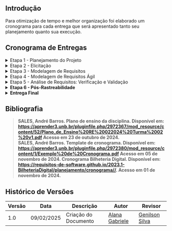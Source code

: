## Introdução

Para otimização de tempo e melhor organização foi elaborado um cronograma para cada entrega que será apresentado tanto seu planejamento quanto sua execução. <br>

## Cronograma de Entregas

<details>
    <summary>Etapa 1 - Planejamento do Projeto </summary>
    <h2> Cronograma Planejado</h2>
    <p>Na <b>Tabela 1</b>  está o cronograma planejado da etapa</p>
    <font size="2"><p style="text-align: center">Tabela 1 - Cronograma planejado de atividades da etapa 1 </p></font>
   <table border="1">
    <tr>
        <th>Atividade</th>
        <th>Período para o desenvolvimento da atividade</th>
        <th style="width: 100px;">Responsáveis</th>
        <th>Período da revisão</th>
        <th>Revisores</th>
    </tr>
    <tr>
        <td>Criação do GitPages</td>
        <td>Início : 21/10 <br> Fim : 23/10</td>
        <td>Alana Gabriele</td>
        <td>Início : 24/10 <br> Fim : 25/10</td>
        <td></td>
    </tr>
    <tr>
        <td>Elaborar cronograma</td>
        <td>Início: 29/10 <br> Fim: 31/10</td>
        <td>Alana Gabriele</td>
        <td>Início: 01/11 <br> Fim: 02/11</td>
        <td>Genilson Silva</td>
    </tr>
    <tr>
        <td>Definição das Ferramentas do Projeto</td>
        <td>Início : 28/10 <br> Fim : 29/10</td>
        <td>Alana Gabriele</td>
        <td>Início : 30/10 <br> Fim : 30/10</td>
        <td>Samuel Ribeiro</td>
    </tr>
    <tr>
        <td>Lista de aplicativos avaliados</td>
        <td>Início : 01/11 <br> Fim : 03/11</td>
        <td>Genilson Silva</td>
        <td>Início : 04/11 <br> Fim : 05/11</td>
        <td>Samuel Ribeiro </td>
    </tr>
    <tr>
        <td>Aplicativo selecionado para o projeto</td>
        <td>Início : 31/10 <br> Fim : 03/11</td>
        <td>Carlos Eduardo</td>
        <td>Início : 04/11 <br> Fim : 05/11</td>
        <td>Alana Gabriele</td>
    </tr>
    <tr>
        <td>Gravação da Apresentação e Entrega</td>
        <td>Início : 05/11 <br> Fim : 06/11</td>
        <td>Alana Gabriele</td>
        <td>Início : 06/11 <br> Fim : 06/11</td>
        <td>Carlos Eduardo</td>
    </tr>
    <tr>
        <td>Verificação do grupo +1</td>
        <td>Início : 06/11 <br> Fim : 06/11</td>
        <td>Alana Gabriele, Carlos Eduardo, Genilson Silva, Samuel Ribeiro</td>
        <td>Início : 07/11 <br> Fim : 07/11</td>
         <td>Alana Gabriele, Carlos Eduardo, Genilson Silva, Samuel Ribeiro</td>
    </tr>
    <tr>
        <td>Verificação do nosso grupo</td>
        <td>Início : 07/11 <br> Fim : 07/11</td>
        <td>Alana Gabriele, Carlos Eduardo, Genilson Silva, Samuel Ribeiro</td>
        <td>Início : 07/11 <br> Fim : 07/11</td>
         <td>Alana Gabriele, Carlos Eduardo, Genilson Silva, Samuel Ribeiro</td>
    </tr>
    <tr>
        <td>Correções pós-apresentação</td>
        <td>Início : 12/11 <br> Fim : 13/11</td>
        <td>Alana Gabriele, Carlos Eduardo, Genilson Silva, Samuel Ribeiro</td>
        <td>Início : 14/11 <br> Fim : 14/11</td>
        <td>Genilson Silva</td>
    </tr>
</table>
    <font size="2"><p style="text-align: center; font-size: 14px;">
    Autora: <a href="https://github.com/alanagabriele" target="_blank">Alana Gabriele </a>
</p></font>
    <h2> Cronograma Executado</h2>
    <p>Na <b>Tabela 2</b>  está o cronograma executado da etapa.</p>
    <font size="2"><p style="text-align: center">Tabela 2 - Cronograma executado de atividades da etapa 1 </p></font>
       <table border="1">
    <tr>
        <th>Atividade</th>
        <th>Período para o desenvolvimento da atividade</th>
        <th>Período da execução da atividade</th>
        <th style="width: 100px;">Responsáveis</th>
        <th>Período da revisão</th>
        <th>Revisores</th>
    </tr>
    <tr>
        <td>Criação do GitPages</td>
         <td>Início : 21/10 <br> Fim : 23/10</td>
        <td>Início : 21/10 <br> Fim : 21/10</td>
        <td>Alana Gabriele</td>
        <td>Início : 24/10 <br> Fim : 25/10</td>
        <td>Carlos Eduardo</td>
    </tr>
    <tr>
        <td>Elaborar cronograma</td>
         <td>Início: 29/10 <br> Fim: 31/10</td>
        <td>Início: 03/10 <br> Fim: 06/10</td>
        <td>Alana Gabriele</td>
        <td>Início: 06/11 <br> Fim: 06/11</td>
        <td>Genilson Silva</td>
    </tr>
    <tr>
        <td>Definição das Ferramentas do Projeto</td>
        <td>Início : 28/10 <br> Fim : 29/10</td>
        <td>Início : 28/10 <br> Fim : 29/10</td>
        <td>Alana Gabriele</td>
        <td>Início : 30/10 <br> Fim : 30/10</td>
        <td>Samuel Ribeiro</td>
    </tr>
    <tr>
        <td>Lista de aplicativos avaliados</td>
        <td>Início : 01/11 <br> Fim : 03/11</td>
        <td>Início : 04/11 <br> Fim : 06/11</td>
        <td>Genilson Silva</td>
        <td>Início : 05/11 <br> Fim : 05/11</td>
        <td>Alana Gabriele</td>
    </tr>
    <tr>
        <td>Aplicativo selecionado para o projeto</td>
        <td>Início : 31/10 <br> Fim : 03/11</td>
        <td>Início : 03/10 <br> Fim : 05/11</td>
        <td>Carlos Eduardo</td>
        <td>Início : 04/11 <br> Fim : 05/11</td>
        <td>Samuel Ribeiro</td>
    </tr>
    <tr>
        <td>Gravação da Apresentação e Entrega</td>
        <td>Início : 05/11 <br> Fim : 06/11</td>
        <td>Início : 06/11 <br> Fim : 06/11</td>
        <td>Alana Gabriele</td>
        <td>Início : 06/11 <br> Fim : 06/11</td>
        <td>Carlos Eduardo</td>
    </tr>
    <tr>
        <td>Verificação do grupo +1</td>
        <td>Início : 07/11 <br> Fim : 09/11</td>
        <td>Início : 07/11 <br> Fim : 09/11</td>
        <td>Alana Gabriele, Carlos Eduardo, Genilson Silva, Samuel Ribeiro</td>
        <td>Início : 07/11 <br> Fim : 09/11</td>
        <td>Samuel Ribeiro</td>
    </tr>
    <tr>
        <td>Correções pós-apresentação</td>
        <td>Início: 12/11 <br> Fim : 13/11</td>
        <td>Início: 12/11  <br> Fim: 14/11 </td>
        <td>Alana Gabriele, Carlos Eduardo, Genilson Silva, Samuel Ribeiro</td>
        <td>Início: 14/11 <br> Fim: 15/11 </td>
        <td>Genilson Silva</td>
    </tr>
</table>
    <font size="2"><p style="text-align: center; font-size: 14px;">
    Autora: <a href="https://github.com/alanagabriele" target="_blank">Alana Gabriele </a>
</p></font>
</details>

<details>
    <summary>Etapa 2 - Elicitação </summary>
    <h2> Cronograma Planejado</h2>
    <p>Na <b>Tabela 3</b> está o cronograma planejado da etapa</p>
    <font size="2"><p style="text-align: center"><b>Tabela 3</b> - Cronograma planejado de atividades da etapa 2 </p></font>
    <table border="1">
        <tr>
            <th>Atividade</th>
            <th>Período para o desenvolvimento da atividade</th>
            <th style="width: 100px;">Responsáveis</th>
            <th>Período da revisão</th>
            <th>Revisores</th>
        </tr>
        <tr>
            <td>Criação de personas e pesquisa de perfis de usuários</td>
            <td>Início: 14/11 <br> Fim: 17/11</td>
            <td>Alana Gabriele e Carlos Eduardo</td>
            <td>Início: 12/11 <br> Fim: 12/11</td>
            <td>Genilson Silva</td>
        </tr>
        <tr>
            <td>Entendimento das técnicas de elicitação de requisitos e definição para o projeto</td>
            <td>Início: 14/11 <br> Fim: 17/11</td>
            <td>Genilson Silva e Samuel Ribeiro</td>
            <td>Início: 14/11 <br> Fim: 14/11</td>
            <td>Alana Gabriele</td>
        </tr>
        <tr>
            <td>Introspecção para elicitação de requisitos</td>
            <td>Início: 17/11 <br> Fim: 19/11</td>
            <td>Genilson Silva</td>
            <td>Início: 15/11 <br> Fim: 15/11</td>
            <td>Carlos Eduardo</td>
        </tr>
        <tr>
            <td>Brainstorm para elicitação de requisitos</td>
            <td>Início: 17/11 <br> Fim: 19/11</td>
            <td>Samuel Ribeiro</td>
            <td>Início: 17/11 <br> Fim: 17/11</td>
            <td>Genilson Silva</td>
        </tr>
        <tr>
            <td>Entrevista para elicitação de requisitos</td>
            <td>Início: 17/11 <br> Fim: 19/11</td>
            <td>Alana Gabriele</td>
            <td>Início: 19/11 <br> Fim: 19/11</td>
            <td>Samuel Ribeiro</td>
        </tr>
        <tr>
            <td>Entendimento das técnicas de priorização de requisitos e seleção para o projeto</td>
            <td>Início: 18/11 <br> Fim: 19/11</td>
            <td>Carlos Eduardo e Samuel Ribeiro</td>
            <td>Início: 20/11 <br> Fim: 20/11</td>
            <td>Genilson Silva</td>
        </tr>
        <tr>
            <td>Aplicação das técnicas de priorização dos requisitos levantados</td>
            <td>Início: 20/11 <br> Fim: 22/11</td>
            <td>Alana Gabriele e Genilson Silva</td>
            <td>Início: 22/11 <br> Fim: 22/11</td>
            <td>Carlos Eduardo</td>
        </tr>
        <tr>
            <td>Gravação da Apresentação e Entrega</td>
            <td>Início: 23/11 <br> Fim: 23/11</td>
            <td>Alana Gabriele, Carlos Eduardo, Genilson Silva, Samuel Ribeiro</td>
            <td>Início: 24/11 <br> Fim: 24/11</td>
            <td>Alana Gabriele</td>
        </tr>
        <tr>
            <td>Verificação do grupo +1</td>
            <td>Início : 24/11 <br> Fim : 24/11</td>
            <td>Alana Gabriele, Carlos Eduardo, Genilson Silva, Samuel Ribeiro</td>
            <td>Início : 25/11 <br> Fim : 25/11</td>
           <td>Alana Gabriele, Carlos Eduardo, Genilson Silva, Samuel Ribeiro</td>
        </tr>
        <tr>
            <td>Verificação do nosso grupo</td>
            <td>Início : 25/11 <br> Fim : 25/11</td>
            <td>Alana Gabriele, Carlos Eduardo, Genilson Silva, Samuel Ribeiro</td>
            <td>Início : 07/11 <br> Fim : 07/11</td>
            <td>Alana Gabriele, Carlos Eduardo, Genilson Silva, Samuel Ribeiro</td>
        </tr>
        <tr>
            <td>Correções pós-apresentação</td>
            <td>Início: 26/11 <br> Fim: 28/11</td>
            <td>Alana Gabriele, Carlos Eduardo, Genilson Silva, Samuel Ribeiro</td>
            <td>Início: 28/11 <br> Fim: 28/11</td>
            <td>Carlos Eduardo</td>
        </tr>
    </table>
    <font size="2"><p style="text-align: center; font-size: 14px;">
    Autora: <a href="https://github.com/alanagabriele" target="_blank">Alana Gabriele </a>
</p></font>

  <h2> Cronograma Executado</h2>
    <p>Na <b>Tabela 4</b> está o cronograma executado da etapa</p>
    <font size="2"><p style="text-align: center"><b>Tabela 4</b> - Cronograma executado de atividades da etapa 2 </p></font>
    <table border="1">
        <tr>
            <th>Atividade</th>
            <th>Período para o desenvolvimento da atividade</th>
            <th>Período da execução da atividade</th>
            <th style="width: 100px;">Responsáveis</th>
            <th>Período da revisão</th>
            <th>Revisores</th>
        </tr>
        <tr>
            <td>Criação de personas e pesquisa de perfis de usuários</td>
            <td>Início: 14/11 <br> Fim: 17/11</td>
            <td>Início: 20/11 <br> Fim: 23/11</td>
            <td>Alana Gabriele e Carlos Eduardo</td>
            <td>Início: 21/11 <br> Fim: 24/11</td>
            <td>Genilson Silva</td>
        </tr>
        <tr>
            <td>Entendimento das técnicas de elicitação de requisitos e definição para o projeto</td>
            <td>Início: 14/11 <br> Fim: 17/11</td>
            <td>Início: 20/11 <br> Fim: 24/11</td>
            <td>Genilson Silva e Samuel Ribeiro</td>
            <td>Início: 22/11 <br> Fim: 24/11</td>
            <td>Alana Gabriele</td>
        </tr>
        <tr>
            <td>Introspecção para elicitação de requisitos</td>
            <td>Início: 17/11 <br> Fim: 19/11</td>
            <td>Início: 21/11 <br> Fim: 23/11</td>
            <td>Genilson Silva</td>
            <td>Início: 22/11 <br> Fim: 22/11</td>
            <td>Carlos Eduardo</td>
        </tr>
        <tr>
            <td>Brainstorm para elicitação de requisitos</td>
            <td>Início: 17/11 <br> Fim: 19/11</td>
            <td>Início: 21/11 <br> Fim: 21/11</td>
            <td>Alana Gabriele, Carlos Eduardo, Genilson Silva, Samuel Ribeiro</td>
            <td>Início: 22/11 <br> Fim: 22/11</td>
            <td>Genilson Silva</td>
        </tr>
        <tr>
            <td>Entrevista para elicitação de requisitos</td>
            <td>Início: 17/11 <br> Fim: 19/11</td>
            <td>Início: 21/11 <br> Fim: 24/11</td>
            <td>Alana Gabriele</td>
            <td>Início:23/11 <br> Fim: 19/11</td>
            <td>Samuel Ribeiro</td>
        </tr>
        <tr>
            <td>Entendimento das técnicas de priorização de requisitos e seleção para o projeto</td>
            <td>Início: 18/11 <br> Fim: 19/11</td>
            <td>Início: 23/11 <br> Fim: 24/11</td>
            <td>Alana Gabriele, Genilson Silva e Samuel Ribeiro</td>
            <td>Início: 24/11 <br> Fim: 24/11</td>
            <td>Genilson Silva</td>
        </tr>
        <tr>
            <td>Aplicação das técnicas de priorização dos requisitos levantados</td>
            <td>Início: 20/11 <br> Fim: 22/11</td>
            <td>Início: 24/11 <br> Fim: 24/11</td>
            <td>Alana Gabriele, Genilson Silva e Samuel Ribeiro</td>
            <td>Início: 22/11 <br> Fim: 22/11</td>
            <td>Carlos Eduardo</td>
        </tr>
        <tr>
            <td>Gravação da Apresentação e Entrega</td>
            <td>Início: 23/11 <br> Fim: 23/11</td>
            <td>Início: 24/11 <br> Fim: 24/11</td>
            <td>Alana Gabriele, Carlos Eduardo, Genilson Silva, Samuel Ribeiro</td>
            <td>Início: 24/11 <br> Fim: 24/11</td>
            <td>Alana Gabriele</td>
        </tr>
        <tr>
            <td>Verificação do grupo +1</td>
            <td>Início : 24/11 <br> Fim : 24/11</td>
            <td>Início : 25/11 <br> Fim : 25/11</td>
            <td>Alana Gabriele, Carlos Eduardo, Genilson Silva, Samuel Ribeiro</td>
            <td>Início : 25/11 <br> Fim : 25/11</td>
           <td>Alana Gabriele, Carlos Eduardo, Genilson Silva, Samuel Ribeiro</td>
        </tr>
        <tr>
            <td>Verificação do nosso grupo</td>
            <td>Início : 25/11 <br> Fim : 25/11</td>
            <td>Início : 24/11 <br> Fim : 24/11</td>
            <td>Alana Gabriele, Carlos Eduardo, Genilson Silva, Samuel Ribeiro</td>
            <td>Início : 07/11 <br> Fim : 07/11</td>
            <td>Alana Gabriele, Carlos Eduardo, Genilson Silva, Samuel Ribeiro</td>
        </tr>
        <tr>
            <td>Correções pós-apresentação</td>
            <td>Início: 26/11 <br> Fim: 28/11</td>
            <td>Alana Gabriele, Carlos Eduardo, Genilson Silva, Samuel Ribeiro</td>
            <td>Início: 28/11 <br> Fim: 28/11</td>
            <td>Carlos Eduardo</td>
        </tr>
    </table>
    <font size="2"><p style="text-align: center; font-size: 14px;">
    Autora: <a href="https://github.com/alanagabriele" target="_blank">Alana Gabriele </a>
</p></font>
</details>

<details>
    <summary>Etapa 3 - Modelagem de Requisitos</summary>
    <h2> Cronograma Planejado</h2>
    <p>Na <b>Tabela 5</b> está o cronograma planejado da etapa</p>
    <font size="2"><p style="text-align: center"><b>Tabela 5</b> - Cronograma planejado de atividades da etapa 3 </p></font>
    <table border="1">
        <tr>
            <th>Atividade</th>
            <th>Período para o desenvolvimento da atividade</th>
            <th style="width: 100px;">Responsáveis</th>
            <th>Período da revisão</th>
            <th>Revisores</th>
        </tr>
        <tr>
            <td>Desenvolvimento de Cenários</td>
            <td>Início: 26/11 <br> Fim: 30/11</td>
            <td>Alana Gabriele e Samuel Ribeiro</td>
            <td>Início: 28/11 <br> Fim: 28/11</td>
            <td>Genilson Silva</td>
        </tr>
        <tr>
            <td>Criação do Léxico</td>
            <td>Início: 26/11 <br> Fim: 30/11</td>
            <td>Genilson Silva e Carlos Eduardo</td>
            <td>Início: 30/11 <br> Fim: 30/11</td>
            <td>Samuel Ribeiro</td>
        </tr>
        <tr>
            <td>Desenvolvimento de Casos de Uso (Use Case)</td>
            <td>Início: 30/11 <br> Fim: 04/12</td>
            <td>Alana Gabriele e Genilson Silva</td>
            <td>Início: 03/12 <br> Fim: 03/12</td>
            <td>Samuel Ribeiro</td>
        </tr>
        <tr>
            <td>Especificação Suplementar</td>
            <td>Início: 30/12 <br> Fim: 04/12</td>
            <td>Carlos Eduardo e Samuel Ribeiro</td>
            <td>Início: 05/12 <br> Fim: 05/12</td>
            <td>Alana Gabriele</td>
        </tr>
        <tr>
            <td>Gravação da Apresentação e Entrega</td>
            <td>Início: 05/12 <br> Fim: 05/12</td>
            <td>Alana Gabriele, Carlos Eduardo, Genilson Silva, Samuel Ribeiro</td>
            <td>Início: 08/12 <br> Fim: 08/12</td>
            <td>Carlos Eduardo</td>
        </tr>
        <tr>
            <td>Verificação do nosso grupo</td>
            <td>Início : 06/12 <br> Fim : 07/12</td>
            <td>Alana Gabriele, Carlos Eduardo, Genilson Silva, Samuel Ribeiro</td>
            <td>Início : 09/12 <br> Fim : 09/12</td>
            <td>Alana Gabriele, Carlos Eduardo, Genilson Silva, Samuel Ribeiro</td>
        </tr>
        <tr>
            <td>Verificação do grupo +1</td>
            <td>Início : 08/12 <br> Fim : 09/12</td>
            <td>Alana Gabriele, Carlos Eduardo, Genilson Silva, Samuel Ribeiro</td>
            <td>Início : 09/11 <br> Fim : 09/11</td>
            <td>Alana Gabriele, Carlos Eduardo, Genilson Silva, Samuel Ribeiro</td>
        </tr>
        <tr>
            <td>Correções pós-apresentação</td>
            <td>Início: 10/12 <br> Fim: 12/12</td>
            <td>Alana Gabriele, Carlos Eduardo, Genilson Silva, Samuel Ribeiro</td>
            <td>Início: 12/12 <br> Fim: 13/12</td>
            <td>Genilson Silva</td>
        </tr>
    </table>
    <font size="2"><p style="text-align: center; font-size: 14px;">
    Autora: <a href="https://github.com/alanagabriele" target="_blank">Alana Gabriele </a>
</p></font>

 <h2> Cronograma Executado</h2>
    <p>Na <b>Tabela 6</b> está o cronograma executado da etapa</p>
    <font size="2"><p style="text-align: center"><b>Tabela 6</b> - Cronograma executado de atividades da etapa 3 </p></font>
    <table border="1">
        <tr>
            <th>Atividade</th>
            <th>Período para o desenvolvimento da atividade</th>
            <th>Período da execução da atividade</th>
            <th>Responsáveis</th>
            <th>Período da revisão</th>
            <th>Revisores</th>
        </tr>
        <tr>
            <td>Desenvolvimento de Cenários</td>
            <td>Início: 26/11 <br> Fim: 30/11</td>
              <td>Início: 06/12 <br> Fim:08/12</td>
            <td>Alana Gabriele e Samuel Ribeiro</td>
            <td>Início: 08/12 <br> Fim: 08/12</td>
            <td>Genilson Silva</td>
        </tr>
        <tr>
            <td>Criação do Léxico</td>
            <td>Início: 26/11 <br> Fim: 30/11</td>
            <td>Início: 03/12 <br> Fim: 08/12</td>
            <td>Genilson Silva e Carlos Eduardo</td>
            <td>Início: 08/12 <br> Fim: 08/12</td>
            <td>Samuel Ribeiro</td>
        </tr>
        <tr>
            <td>Desenvolvimento de Casos de Uso (Use Case)</td>
            <td>Início: 30/11 <br> Fim: 04/12</td>
             <td>Início: 07/12 <br> Fim: 08/12</td>
            <td>Alana Gabriele e Genilson Silva</td>
            <td>Início: 08/12 <br> Fim: 08/12</td>
            <td>Carlos Eduardo</td>
        </tr>
        <tr>
            <td>Especificação Suplementar</td>
            <td>Início: 30/12 <br> Fim: 04/12</td>
            <td>Início: 05/12 <br> Fim: 06/12</td>
            <td>Carlos Eduardo e Samuel Ribeiro</td>
            <td>Início: 06/12 <br> Fim: 08/12</td>
            <td>Alana Gabriele</td>
        </tr>
        <tr>
            <td>Gravação da Apresentação e Entrega</td>
            <td>Início: 05/12 <br> Fim: 05/12</td>
            <td>Início: 08/12 <br> Fim: 08/12</td>
            <td>Alana Gabriele, Carlos Eduardo, Genilson Silva, Samuel Ribeiro</td>
            <td>Início: 08/12 <br> Fim: 08/12</td>
            <td>Carlos Eduardo</td>
        </tr>
        <tr>
            <td>Verificação do nosso grupo</td>
            <td>Início : 06/12 <br> Fim : 07/12</td>
             <td>Início : 08/12 <br> Fim : 08/12</td>
            <td>Alana Gabriele, Carlos Eduardo, Genilson Silva, Samuel Ribeiro</td>
            <td>Início : 08/12 <br> Fim : 08/12</td>
            <td>Alana Gabriele, Carlos Eduardo, Genilson Silva, Samuel Ribeiro</td>
        </tr>
        <tr>
            <td>Verificação do grupo +1</td>
            <td>Início : 08/12 <br> Fim : 09/12</td>
            <td>Início : 09/12 <br> Fim : 09/12</td>
            <td>Alana Gabriele, Carlos Eduardo, Genilson Silva, Samuel Ribeiro</td>
            <td>Início : 09/11 <br> Fim : 09/11</td>
            <td>Alana Gabriele, Carlos Eduardo, Genilson Silva, Samuel Ribeiro</td>
        </tr>
        <tr>
            <td>Correções pós-apresentação</td>
            <td>Início: 10/12 <br> Fim: 12/12</td>
            <td>Início: 13/12 <br> Fim: 13/12</td>
            <td>Alana Gabriele, Carlos Eduardo, Genilson Silva, Samuel Ribeiro</td>
            <td>Início: 14/12 <br> Fim: 14/12</td>
            <td>Genilson Silva</td>
        </tr>
    </table>
    <font size="2"><p style="text-align: center; font-size: 14px;">
    Autora: <a href="https://github.com/alanagabriele" target="_blank">Alana Gabriele </a>
</p></font>
</details>

<details>
    <summary>Etapa 4 - Modelagem de Requisitos Ágil</summary>
    <h2> Cronograma Planejado</h2>
    <p>Na <b>Tabela 7</b> está o cronograma planejado da etapa</p>
    <font size="2"><p style="text-align: center"><b>Tabela 7</b> - Cronograma planejado de atividades da etapa 4 </p></font>
    <table border="1">
        <tr>
            <th>Atividade</th>
            <th>Período para o desenvolvimento da atividade</th>
            <th style="width: 100px;">Responsáveis</th>
            <th>Período da revisão</th>
            <th>Revisores</th>
        </tr>
        <tr>
            <td>Criação das Histórias de Usuário</td>
            <td>Início: 10/12 <br> Fim: 12/12</td>
            <td>Alana Gabriele e Carlos Eduardo</td>
            <td>Início: 13/12 <br> Fim: 13/12</td>
            <td>Genilson Silva</td>
        </tr>
        <tr>
            <td>Desenvolvimento do Backlog</td>
            <td>Início: 10/12 <br> Fim: 12/12</td>
            <td>Genilson Silva e Samuel Ribeiro</td>
            <td>Início: 13/12 <br> Fim: 13/12</td>
            <td>Alana Gabriele</td>
        </tr>
        <tr>
            <td>Aplicação do NFR Framework</td>
            <td>Início: 14/12 <br> Fim: 15/12</td>
            <td>Alana Gabriele e Samuel Ribeiro</td>
            <td>Início: 15/12 <br> Fim: 15/12</td>
            <td>Carlos Eduardo</td>
        </tr>
        <tr>
            <td>Gravação da Apresentação e Entrega</td>
            <td>Início: 17/12 <br> Fim: 17/12</td>
            <td>Alana Gabriele, Carlos Eduardo, Genilson Silva, Samuel Ribeiro</td>
            <td>Início: 17/12 <br> Fim: 17/12</td>
            <td>Alana Gabriele</td>
        </tr>
        <tr>
            <td>Verificação do nosso grupo</td>
            <td>Início: 15/12 <br> Fim : 15/12</td>
            <td>Alana Gabriele, Carlos Eduardo, Genilson Silva, Samuel Ribeiro</td>
            <td>Início: 16/12 <br> Fim : 16/12</td>
           <td>Alana Gabriele, Carlos Eduardo, Genilson Silva, Samuel Ribeiro</td>
        </tr>
        <tr>
            <td>Verificação do grupo +1</td>
            <td>Início : 18/12 <br> Fim : 18/12</td>
            <td>Alana Gabriele, Carlos Eduardo, Genilson Silva, Samuel Ribeiro</td>
            <td>Início : 18/12 <br> Fim : 18/12</td>
            <td>Alana Gabriele, Carlos Eduardo, Genilson Silva, Samuel Ribeiro</td>
        </tr>
        <tr>
            <td>Correções pós-apresentação</td>
            <td>Início: 19/12 <br> Fim: 19/12</td>
            <td>Alana Gabriele, Carlos Eduardo, Genilson Silva, Samuel Ribeiro</td>
            <td>Início: 20/12 <br> Fim: 20/12</td>
            <td>Carlos Eduardo</td>
        </tr>
    </table>
    <font size="2"><p style="text-align: center; font-size: 14px;">
    Autora: <a href="https://github.com/alanagabriele" target="_blank">Alana Gabriele </a>
</p></font>

<h2> Cronograma Executado</h2>
    <p>Na <b>Tabela 8</b> está o cronograma executado da etapa</p>
    <font size="2"><p style="text-align: center"><b>Tabela 8</b> - Cronograma executado de atividades da etapa 4 </p></font>
    <table border="1">
        <tr>
            <th>Atividade</th>
            <th>Período para o desenvolvimento da atividade</th>
            <th>Período da execução da atividade</th>
            <th>Responsáveis</th>
            <th>Período da revisão</th>
            <th>Revisores</th>
        </tr>
        <tr>
            <td>Criação das Histórias de Usuário</td>
            <td>Início: 10/12 <br> Fim: 12/12</td>
            <td>Início: 16/12 <br> Fim: 17/12 as 14h</td>
            <td>Alana Gabriele, Carlos Eduardo, Genilson Silva, Samuel Ribeiro</td>
            <td>Início: 17/12 as 15h <br> Fim: 17/12</td>
            <td>Genilson Silva</td>
        </tr>
        <tr>
            <td>Desenvolvimento do Backlog</td>
            <td>Início: 10/12 <br> Fim: 12/12</td>
             <td>Início: 17/12 <br> Fim: 17/12 as 14h</td>
            <td>Alana Gabriele</td>
            <td>Início:  17/12 as 15h<br> Fim: 17/12</td>
            <td>Samuel Ribeiro</td>
        </tr>
        <tr>
            <td>Aplicação do NFR Framework</td>
            <td>Início: 14/12 <br> Fim: 15/12</td>
            <td>Início: 16/12 <br> Fim: 17/12 as 14h</td>
           <td>Alana Gabriele, Carlos Eduardo, Genilson Silva, Samuel Ribeiro</td>
            <td>Início:  17/12 as 15h <br> Fim: 17/12</td>
            <td>Carlos Eduardo</td>
        </tr>
        <tr>
            <td>Gravação da Apresentação e Entrega</td>
            <td>Início: 17/12 <br> Fim: 17/12</td>
             <td>Início: 17/12 <br> Fim: 17/12</td>
            <td>Alana Gabriele, Carlos Eduardo, Genilson Silva, Samuel Ribeiro</td>
            <td>Início: 17/12 <br> Fim: 17/12</td>
            <td>Alana Gabriele</td>
        </tr>
        <tr>
            <td>Verificação do nosso grupo</td>
            <td>Início: 15/12 <br> Fim : 15/12</td>
             <td>Início: 17/12 <br> Fim : 17/12</td>
            <td>Alana Gabriele, Carlos Eduardo, Genilson Silva, Samuel Ribeiro</td>
            <td>Início: 17/12 <br> Fim : 17/12</td>
           <td>Alana Gabriele, Carlos Eduardo, Genilson Silva, Samuel Ribeiro</td>
        </tr>
        <tr>
            <td>Verificação do grupo +1</td>
            <td>Início : 18/12 <br> Fim : 18/12</td>
             <td>Início : 18/12 <br> Fim : 18/12</td>
            <td>Alana Gabriele, Carlos Eduardo, Genilson Silva, Samuel Ribeiro</td>
            <td>Início : 18/12 <br> Fim : 18/12</td>
            <td>Alana Gabriele, Carlos Eduardo, Genilson Silva, Samuel Ribeiro</td>
        </tr>
        <tr>
            <td>Correções pós-apresentação</td>
            <td>Início: 19/12 <br> Fim: 19/12</td>
             <td>Início: 19/12 <br> Fim: 19/12</td>
            <td>Alana Gabriele, Carlos Eduardo, Genilson Silva, Samuel Ribeiro</td>
            <td>Início: 20/12 <br> Fim: 20/12</td>
            <td>Carlos Eduardo</td>
        </tr>
    </table>
    <font size="2"><p style="text-align: center; font-size: 14px;">
    Autora: <a href="https://github.com/alanagabriele" target="_blank">Alana Gabriele </a>
</p></font>
</details>

<details>
    <summary>Etapa 5 - Análise de Requisitos: Verificação e Validação</summary>
    <h2> Cronograma Planejado</h2>
    <p>Na <b>Tabela 9</b> está o cronograma planejado da etapa</p>
    <font size="2"><p style="text-align: center"><b>Tabela 9</b> - Cronograma planejado de atividades da etapa 5 </p></font>
    <table border="1">
        <tr>
            <th>Atividade</th>
            <th>Período de desenvolvimento</th>
            <th style="width: 100px;">Responsáveis</th>
            <th>Período da revisão</th>
            <th>Revisores</th>
        </tr>
        <tr>
            <td>Verificação etapa 1</td>
            <td>Início: 24/01 <br> Fim: 24/01</td>
            <td>Alana Gabriele</td>
            <td>Início: 29/01 <br> Fim: 30/01</td>
            <td>Genilson</td>
        </tr>
        <tr>
            <td>Verificação etapa 2</td>
            <td>Início: 25/01 <br> Fim: 25/01</td>
            <td>Carlos Eduardo</td>
            <td>Início: 29/01 <br> Fim: 30/01</td>
            <td>Alana Gabriele</td>
        </tr>
        <tr>
            <td>Verificação etapa 3</td>
            <td>Início: 26/01 <br> Fim: 26/01</td>
            <td>Genilson Silva</td>
            <td>Início: 29/01 <br> Fim: 30/01</td>
            <td>Carlos Eduardo</td>
        </tr>
        <tr>
            <td>Verificação etapa 4</td>
            <td>Início: 27/01 <br> Fim: 27/01</td>
            <td>Samuel Ribeiro</td>
           <td>Início: 29/01 <br> Fim: 30/01</td>
            <td>Genilson Silva</td>
        </tr>
        <tr>
            <td>Verificação etapa 6</td>
            <td>Início: 28/01 <br> Fim: 28/01</td>
            <td>Genilson Silva</td>
           <td>Início: 29/01 <br> Fim: 30/01</td>
            <td>Alana Gabriele</td>
        </tr>
        <tr>
            <td>Gravação da Apresentação e Entrega</td>
            <td>Início: 31/01 <br> Fim: 31/01</td>
            <td>Alana Gabriele, Carlos Eduardo, Genilson Silva, Samuel Ribeiro</td>
            <td>Início: 01/01 <br> Fim: 01/01</td>
          <td>Alana Gabriele, Carlos Eduardo, Genilson Silva, Samuel Ribeiro</td>
        </tr>
        <tr>
            <td>Correção pós-apresentação</td>
            <td>Início: 03/02 <br> Fim: 03/02</td>
            <td>Alana Gabriele, Carlos Eduardo, Genilson Silva, Samuel Ribeiro</td>
           <td>Início: 04/02 <br> Fim: 04/02</td>
            <td>Alana Gabriele, Carlos Eduardo, Genilson Silva, Samuel Ribeiro</td>
        </tr>
    </table>
    <font size="2"><p style="text-align: center; font-size: 14px;">
    Autora: <a href="https://github.com/alanagabriele" target="_blank">Alana Gabriele </a>
</p></font>

 <h2> Cronograma Executado</h2>
    <p>Na <b>Tabela 10</b> está o cronograma executado da etapa</p>
    <font size="2"><p style="text-align: center"><b>Tabela 910/b> - Cronograma executado de atividades da etapa 5 </p></font>
    <table border="1">
        <tr>
            <th>Atividade</th>
            <th>Período para o desenvolvimento da atividade</th>
            <th>Período da execução da atividade</th>
            <th>Responsáveis</th>
            <th>Período da revisão</th>
            <th>Revisores</th>
        </tr>
        <tr>
            <td>Verificação etapa 1</td>
            <td>Início: 24/01 <br> Fim: 24/01</td>
             <td>Início: 03/02 <br> Fim:  03/02</td>
             <td>Alana Gabriele, Carlos Eduardo, Genilson Silva, Samuel Ribeiro</td>>
            <td>Início: 25/01 <br> Fim: 25/01</td>
            <td>Genilson</td>
        </tr>
        <tr>
            <td>Verificação etapa 2</td>
            <td>Início: 25/01 <br> Fim: 25/01</td>
              <td>Início: 02/02 <br> Fim: 02/02</td>
            <td>Alana Gabriele, Carlos Eduardo, Genilson Silva, Samuel Ribeiro</td>
            <td>Início: 26/01 <br> Fim: 26/01</td>
            <td>Alana Gabriele</td>
        </tr>
        <tr>
            <td>Verificação etapa 3</td>
            <td>Início: 26/01 <br> Fim: 26/01</td>
            <td>Início: 02/02 <br> Fim: 02/02</td>
            <td>Alana Gabriele, Carlos Eduardo, Genilson Silva, Samuel Ribeiro</td>
            <td>Início: 03/02 <br> Fim:  03/02</td>
            <td>Carlos Eduardo</td>
        </tr>
        <tr>
            <td>Verificação etapa 4</td>
            <td>Início: 27/01 <br> Fim: 27/01</td>
            <td>Início: 03/02 <br> Fim: 03/02</td>
            <td>Alana Gabriele, Carlos Eduardo, Genilson Silva, Samuel Ribeiro</td>
           <td>Início: 04/02 <br> Fim:  04/02</td>
            <td>Genilson Silva</td>
        </tr>
        <tr>
            <td>Verificação etapa 6</td>
            <td>Início: 28/01 <br> Fim: 28/01</td>
            <td>Início: 03/02 <br> Fim: 03/02</td>
            <td>Alana Gabriele, Carlos Eduardo, Genilson Silva, Samuel Ribeiro</td>
           <td>Início:  04/02 <br> Fim:  04/02</td>
            <td>Alana Gabriele</td>
        </tr>
        <tr>
            <td>Gravação da Apresentação e Entrega</td>
            <td>Início: 31/01 <br> Fim: 31/01</td>
             <td>Início: 03/02 <br> Fim: 03/02</td>
            <td>Alana Gabriele, Carlos Eduardo, Genilson Silva, Samuel Ribeiro</td>
            <td>Início: 01/01 <br> Fim: 01/01</td>
          <td>Alana Gabriele, Carlos Eduardo, Genilson Silva, Samuel Ribeiro</td>
        </tr>
        <tr>
            <td>Correção pós-apresentação</td>
            <td>Início: 03/02 <br> Fim: 03/02</td>
            <td>Início: 04/02 <br> Fim: 04/02</td>
            <td>Alana Gabriele, Carlos Eduardo, Genilson Silva, Samuel Ribeiro</td>
           <td>-</td>
            <td>Alana Gabriele, Carlos Eduardo, Genilson Silva, Samuel Ribeiro</td>
        </tr>
    </table>
    <font size="2"><p style="text-align: center; font-size: 14px;">
    Autora: <a href="https://github.com/alanagabriele" target="_blank">Alana Gabriele </a>
</p></font>
</details>
<details>
    <summary>Etapa 6 - Pós-Rastreabilidade</summary>
    <h2> Cronograma Planejado</h2>
    <p>Na <b>Tabela 11</b> está o cronograma planejado da etapa</p>
    <font size="2"><p style="text-align: center"><b>Tabela 11</b> - Cronograma planejado de atividades de Pós-Rastreabilidade </p></font>
    <table border="1">
        <tr>
            <th>Atividade</th>
            <th>Período de desenvolvimento</th>
            <th style="width: 100px;">Responsáveis</th>
            <th>Período da revisão</th>
            <th>Revisores</th>
        </tr>
        <tr>
            <td>Pós-rastreabilidade: Backward-form</td>
            <td>Início: 08/01 <br> Fim: 13/01</td>
            <td>Genilson Silva, Samuel Ribeiro</td>
            <td>Início: 11/01 <br> Fim: 12/01</td>
            <td>Alana Gabriele</td>
        </tr>
        <tr>
            <td>Pós-rastreabilidade: Forward-form</td>
            <td>Início: 08/01 <br> Fim: 13/01</td>
            <td>Alana Gabriele, Carlos Eduardo</td>
            <td>Início: 12/01 <br> Fim: 13/01</td>
            <td>Samuel Ribeiro</td>
        </tr>
        <tr>
            <td>Matriz de Rastreabilidade</td>
            <td>Início: 15/01 <br> Fim: 18/01</td>
            <td>Alana Gabriele</td>
            <td>Início: 19/01 <br> Fim: 19/01</td>
            <td>Genilson Silva</td>
        </tr>
         <tr>
            <td>Verificação do nosso grupo</td>
            <td>Início : 17/01 <br> Fim : 19/01</td>
            <td>Alana Gabriele, Carlos Eduardo, Genilson Silva, Samuel Ribeiro</td>
            <td>Início : 19/12 <br> Fim : 20/12</td>
            <td>Alana Gabriele, Carlos Eduardo, Genilson Silva, Samuel Ribeiro</td>
        </tr>
        <tr>
            <td>Gravação da Apresentação e Entrega</td>
            <td>Início: 15/01 <br> Fim: 16/01</td>
            <td>Alana Gabriele, Carlos Eduardo, Genilson Silva, Samuel Ribeiro</td>
            <td>Início: 14/01 <br> Fim: 17/01</td>
            <td>Alana Gabriele, Carlos Eduardo, Genilson Silva, Samuel Ribeiro</td>
        </tr>
         <tr>
            <td>Verificação dogrupo +1</td>
            <td>Início : 20/12 <br> Fim : 20/12</td>
            <td>Alana Gabriele, Carlos Eduardo, Genilson Silva, Samuel Ribeiro</td>
            <td>Início : 20/11 <br> Fim : 20/11</td>
            <td>Alana Gabriele, Carlos Eduardo, Genilson Silva, Samuel Ribeiro</td>
        </tr>
        <tr>
            <td>Correção pós-apresentação</td>
            <td>Início: 21/01 <br> Fim: 23/01</td>
            <td>Alana Gabriele, Carlos Eduardo, Genilson Silva, Samuel Ribeiro</td>
            <td>Início: 23/01 <br> Fim: 24/01</td>
            <td>Alana Gabriele</td>
        </tr>
    </table>
    <font size="2"><p style="text-align: center; font-size: 14px;">
    Autor: <a href="https://github.com/alanagabriele" target="_blank">Alana Gabriele</a> 
</p></font>

 <h2> Cronograma Executado</h2>
    <p>Na <b>Tabela 12</b> está o cronograma executado da etapa</p>
    <font size="2"><p style="text-align: center"><b>Tabela 12</b> - Cronograma executado de atividades de Pós-Rastreabilidade </p></font>
    <table border="1">
        <tr>
            <th>Atividade</th>
            <th>Período para o desenvolvimento da atividade</th>
            <th>Período da execução da atividade</th>
            <th>Responsáveis</th>
            <th>Período da revisão</th>
            <th>Revisores</th>
        </tr>
         <tr>
            <td>Pós-rastreabilidade: Backward-form</td>
            <td>Início: 08/01 <br> Fim: 13/01</td>
             <td>Início: 16/01 <br> Fim: 19/01 até às 18h</td>
            <td>Alana Gabriele, Carlos Eduardo, Genilson Silva, Samuel Ribeiro</td>
            <td>Início: 19/01 19h <br> Fim: 19/01</td>
            <td>Alana Gabriele</td>
        </tr>
        <tr>
            <td>Pós-rastreabilidade: Forward-form</td>
            <td>Início: 08/01 <br> Fim: 13/01</td>
            <td>Início: 17/01 <br> Fim: 19/01 até às 18h</td>
            <td>Alana Gabriele, Carlos Eduardo</td>
            <td>Início: 19/01 às 19h  <br> Fim: 19/01 19h </td>
            <td>Samuel Ribeiro</td>
        </tr>
         <tr>
            <td>Matriz de Rastreabilidade</td>
            <td>Início: 15/01 <br> Fim: 18/01</td>
            <td>Início: 18/01 <br> Fim: 19/01 até às 18h</td>
            <td>Alana Gabriele</td>
            <td>Início: 19/01 às 19h<br> Fim: 19/01</td>
            <td>Genilson Silva</td>
        </tr>
        <tr>
            <td>Verificação do nosso grupo</td>
            <td>Início : 17/01 <br> Fim : 19/01</td>
            <td>Início: 19/01 às 20h <br> Fim: 19/01 às 22h</td>
            <td>Alana Gabriele, Carlos Eduardo, Genilson Silva, Samuel Ribeiro</td>
            <td>Início: 19/12 às 22:30  <br> Fim: 20/12 às 23h</td>
            <td>Alana Gabriele, Carlos Eduardo, Genilson Silva, Samuel Ribeiro</td>
        </tr>
        <tr>
            <td>Gravação da Apresentação e Entrega</td>
            <td>Início: 15/01 <br> Fim: 16/01</td>
             <td>Início: 19/01 às 23h <br> Fim: 19/01 às 23:30</td>
            <td>Alana Gabriele, Carlos Eduardo, Genilson Silva, Samuel Ribeiro</td>
            <td>Início: 19/01 às 23:30 <br> Fim: 19/01 às 23:40</td>
            <td>Alana Gabriele, Carlos Eduardo, Genilson Silva, Samuel Ribeiro</td>
        </tr>
         <tr>
            <td>Verificação do grupo +1</td>
            <td>Início : 20/12 <br> Fim : 20/12</td>
            <td>Início : 20/12 <br> Fim : 20/12</td>
            <td>Alana Gabriele, Carlos Eduardo, Genilson Silva, Samuel Ribeiro</td>
            <td>Início : 20/11 <br> Fim : 20/11</td>
            <td>Alana Gabriele, Carlos Eduardo, Genilson Silva, Samuel Ribeiro</td>
        </tr>
        <tr>
            <td>Correção pós-apresentação</td>
            <td>Início: 21/01 <br> Fim: 23/01</td>
             <td>Início:  <br> Fim: </td>
            <td>Alana Gabriele, Carlos Eduardo, Genilson Silva, Samuel Ribeiro</td>
            <td>Início: 23/01 <br> Fim: 24/01</td>
            <td>Alana Gabriele</td>
        </tr>
    </table>
    <font size="2"><p style="text-align: center; font-size: 14px;">
    Autores: <a href="https://github.com/alanagabriele" target="_blank">Alana Gabriele,</a> <a href="https://github.com/dudupaz" target="_blank">Carlos Paz,</a> <a href="https://github.com/GenilsonJrs" target="_blank">Genilson Silva,</a><a href="https://github.com/SamuelRicosta" target="_blank"> Samuel Ribeiro. </a>
</p></font>
</details>

<details>
    <summary>Entrega Final</summary>
    <h2> Cronograma Planejado</h2>
    <p>Na <b>Tabela 12</b> está o cronograma planejado da etapa</p>
    <font size="2"><p style="text-align: center"><b>Tabela 12</b> - Cronograma planejado de atividades da entrega final </p></font>
      <table border="1">
        <tr>
            <th>Atividade</th>
            <th>Período de desenvolvimento</th>
            <th style="width: 100px;">Responsáveis</th>
            <th>Período da revisão</th>
            <th>Revisores</th>
        </tr>
        <tr>
            <td>Aplicativo selecionado</td>
            <td>Início: 05/02 <br> Fim: 05/02</td>
            <td>Alana Gabriele</td>
            <td>Início: 06/02 <br> Fim: 06/02</td>
            <td>Genilson Silva</td>
        </tr>
        <tr>
            <td>Cronograma planejado e executado</td>
            <td>Início: 06/02 <br> Fim: 06/02</td>
            <td>Alana Gabriele</td>
            <td>Início: 07/02 <br> Fim: 07/02</td>
            <td>Genilson Silva</td>
        </tr>
        <tr>
            <td>Etapas do desenvolvidas no projeto</td>
            <td>Início: 05/02 <br> Fim: 05/02</td>
            <td>Samuel Ribeiro</td>
            <td>Início: 06/02 <br> Fim: 06/02</td>
            <td>Alana Gabriele</td>
        </tr>
         <tr>
            <td>Resultados alcançados com a execução do projeto</td>
            <td>Início: 05/02 <br> Fim: 05/02</td>
            <td> Carlos Eduardo</td>
             <td>Início: 06/02 <br> Fim: 06/02</td>
            <td>Alana Gabriele</td>
        </tr>
        <tr>
            <td>Ferramentas</td>
             <td>Início: 06/02 <br> Fim: 06/02</td>
            <td>Samuel Ribeiro</td>
            <td>Início: 07/02 <br> Fim: 07/02</td>
           <td> Carlos Eduardo</td>
        </tr>
        <tr>
            <td>Técnicas utilizadas </td>
            <td>Início: 07/02 <br> Fim: 07/02</td>
            <td>Samuel Ribeiro</td>
            <td>Início: 08/02 <br> Fim: 08/02</td>
           <td> Carlos Eduardo</td>
        </tr>
         <tr>
            <td>Artefatos criados no projeto </td>
           <td>Início: 05/02 <br> Fim: 05/02</td>
            <td>Genilson Silva</td>
          <td>Início: 06/02 <br> Fim: 06/02</td>
           <td>Samuel Ribeiro</td>
        </tr>
        <tr>
            <td>Método de verificação e validação dos artefatos</td>
            <td>Início: 06/02 <br> Fim: 06/02</td>
            <td>Genilson Silva</td>
             <td>Início: 07/02 <br> Fim: 07/02</td>
           <td>Samuel Ribeiro</td>
        </tr>
        <tr>
            <td>Vídeos das apresentações</td>
            <td>Início: 06/02 <br> Fim: 06/02</td>
            <td>Carlos Eduardo</td>
            <td>Início: 07/02 <br> Fim: 07/02</td>
           <td>Genilson Silva</td>
        </tr>
          <tr>
            <td>Facilidades e dificuldades</td>
            <td>Início : 08/02 <br> Fim :08/02</td>
            <td>Alana Gabriele, Carlos Eduardo, Genilson Silva, Samuel Ribeiro</td>
            <td>Início: 09/02 <br> Fim: 09/02</td>
           <td>Samuel Ribeiro</td>
        </tr>
        <tr>
            <td>Gravação da Apresentação e Entrega</td>
            <td>Início: 10/02 <br> Fim: 10/02</td>
            <td>Alana Gabriele, Carlos Eduardo, Genilson Silva, Samuel Ribeiro</td>
            <td>Início: 10/02<br> Fim: 10/02</td>
            <td>Alana Gabriele, Carlos Eduardo, Genilson Silva, Samuel Ribeiro</td>
        </tr>
    </table>
    <font size="2"><p style="text-align: center; font-size: 14px;">
    Autor: <a href="https://github.com/alanagabriele" target="_blank">Alana Gabriele</a> 
</p></font>

 <h2> Cronograma Executado</h2>
    <p>Na <b>Tabela 12</b> está o cronograma executado da etapa</p>
    <font size="2"><p style="text-align: center"><b>Tabela 12</b> - Cronograma executado de atividades de Pós-Rastreabilidade </p></font>
     <table border="1">
        <tr>
             <th>Atividade</th>
            <th>Período para o desenvolvimento da atividade</th>
            <th>Período da execução da atividade</th>
            <th>Responsáveis</th>
            <th>Período da revisão</th>
            <th>Revisores</th>
        </tr>
        <tr>
            <td>Aplicativo selecionado</td>
            <td>Início: 05/02 <br> Fim: 05/02</td>
            <td>Início: 09/02 <br> Fim: 09/02</td>
            <td>Alana Gabriele</td>
            <td>Início: 10/02 <br> Fim: 10/02</td>
            <td>Genilson Silva</td>
        </tr>
        <tr>
            <td>Cronograma planejado e executado</td>
            <td>Início: 06/02 <br> Fim: 06/02</td>
             <td>Início: 09/02 <br> Fim: 09/02</td>
            <td>Alana Gabriele</td>
             <td>Início: 10/02 <br> Fim: 10/02</td>
            <td>Genilson Silva</td>
        </tr>
        <tr>
            <td>Etapas do desenvolvidas no projeto</td>
            <td>Início: 05/02 <br> Fim: 05/02</td>
             <td>Início: 09/02 <br> Fim: 09/02</td>
            <td>Samuel Ribeiro</td>
             <td>Início: 10/02 <br> Fim: 10/02</td>
            <td>Alana Gabriele</td>
        </tr>
         <tr>
            <td>Resultados alcançados com a execução do projeto</td>
             <td>Início: 05/02 <br> Fim: 05/02</td>
             <td>Início: 10/02 as 10h <br> Fim: 10/02 as 17h</td>
            <td> Carlos Eduardo</td>
             <td>Início: 10/02 as 18h <br> Fim: 10/02</td>
            <td>Alana Gabriele</td>
        </tr>
        <tr>
            <td>Ferramentas</td>
             <td>Início: 06/02 <br> Fim: 06/02</td>
             <td>Início: 10/02 as 10h <br> Fim: 10/02 as 17h</td>
            <td>Samuel Ribeiro</td>
           <td>Início: 10/02 as 18h <br> Fim: 10/02</td>
           <td> Carlos Eduardo</td>
        </tr>
        <tr>
            <td>Técnicas utilizadas </td>
            <td>Início: 07/02 <br> Fim: 07/02</td>
              <td>Início: 09/02 <br> Fim: 09/02</td>
            <td>Samuel Ribeiro</td>
            <td>Início: 10/02  <br> Fim: 10/02</td>
           <td> Carlos Eduardo</td>
        </tr>
         <tr>
            <td>Artefatos criados no projeto </td>
           <td>Início: 05/02 <br> Fim: 05/02</td>
              <td>Início: 09/02 <br> Fim: 09/02</td>
            <td>Genilson Silva</td>
            <td>Início: 10/02  <br> Fim: 10/02</td>
           <td>Samuel Ribeiro</td>
        </tr>
        <tr>
            <td>Método de verificação e validação dos artefatos</td>
            <td>Início: 06/02 <br> Fim: 06/02</td>
             <td>Início: 09/02 <br> Fim: 09/02</td>
            <td>Genilson Silva</td>
              <td>Início: 10/02  <br> Fim: 10/02</td>
           <td>Samuel Ribeiro</td>
        </tr>
        <tr>
            <td>Vídeos das apresentações</td>
            <td>Início: 06/02 <br> Fim: 06/02</td>
            <td>Início: 10/02 as 17h <br> Fim: 10/02 as 18h</td>
            <td>Carlos Eduardo</td>
            <td>Início: 10/02 as 18h <br> Fim: 10/02 as 19h</td>
           <td>Genilson Silva</td>
        </tr>
          <tr>
            <td>Facilidades e dificuldades</td>
             <td>Início : 08/02 <br> Fim :08/02</td>
             <td>Início: 10/02 as 17h <br> Fim: 10/02 as 18h</td>
            <td>Alana Gabriele, Carlos Eduardo, Genilson Silva, Samuel Ribeiro</td>
             <td>Início: 10/02 as 18h <br> Fim: 10/02 as 19h</td>
           <td>Samuel Ribeiro</td>
        </tr>
        <tr>
            <td>Gravação da Apresentação e Entrega</td>
            <td>Início: 10/02 <br> Fim: 10/02</td>
            <td>Início: 10/02 as 22h <br> Fim: 10/02 as 23h</td>
            <td>Alana Gabriele, Carlos Eduardo, Genilson Silva, Samuel Ribeiro</td>
            <td>Início: 10/02  as 23:30h<br> Fim: 10/02  as 23:45</td>
            <td>Alana Gabriele, Carlos Eduardo, Genilson Silva, Samuel Ribeiro</td>
        </tr>
    </table>
    <font size="2"><p style="text-align: center; font-size: 14px;">
    Autores: <a href="https://github.com/alanagabriele" target="_blank">Alana Gabriele,</a> <a href="https://github.com/dudupaz" target="_blank">Carlos Paz,</a> <a href="https://github.com/GenilsonJrs" target="_blank">Genilson Silva,</a><a href="https://github.com/SamuelRicosta" target="_blank"> Samuel Ribeiro. </a>
</p></font>
</details>

## Bibliografia

> SALES, André Barros. Plano de ensino da disciplina. Disponível em: <https://aprender3.unb.br/pluginfile.php/2972367/mod_resource/content/52/Plano_de_Ensino%20RE%20022024%20Turma%2002%20v1.pdf> Acesso em 23 de outubro de 2024. <br>
> SALES, André Barros. Template de cronograma. Disponível em: <https://aprender3.unb.br/pluginfile.php/2972380/mod_resource/content/1/Exemplo%20de%20Cronograma.pdf> Acesso em 05 de novembro de 2024.
> Cronograma Bilheteria Digital. Disponível em: <https://requisitos-de-software.github.io/2023.1-BilheteriaDigital/planejamento/cronograma//>. Acesso em 01 de novembro de 2024.

## Histórico de Versões

| Versão | Data       | Descrição            | Autor                                              | Revisor                                          |
| ------ | ---------- | -------------------- | -------------------------------------------------- | ------------------------------------------------ |
| 1.0    | 09/02/2025 | Criação do Documento | [Alana Gabriele](https://github.com/alanagabriele) | [Genilson Silva](https://github.com/GenilsonJrs) |
